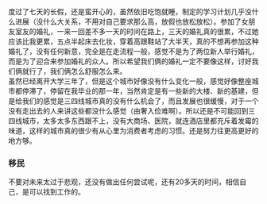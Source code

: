 度过了七天的长假，还是蛮开心的，虽然依旧吃饱就睡，制定的学习计划几乎没什么进展（没什么大关系，不用对自己要求那么高，放假也放松放松）。参加了女朋友室友的婚礼，一来一回差不多一天的时间在路上，三天的婚礼真的很累，不过她应该比我更累，五点半起床去化妆，穿着高跟鞋站了大半天，真的不想再参加这种婚礼了，没有任何新意，完全是在走流程一般，感觉不是为了两位新人举行婚礼，而是为了迎合来参加婚礼的众人。所以希望我们俩的婚礼一定不要像这样，讨好我们俩就行了，我们俩怎么舒服怎么来。  
虽然已经离开大学三年了，但是这个城市好像没有什么变化一般，感觉好像整座城市都停滞了，停留在我毕业的那一年，当然肯定是有一些新的大楼、新的基建，但是给我们的感觉是三四线城市真的没有什么机会了，而且发展也很缓慢，对于一个没有走出去的人来讲这些都没什么感觉（由奢入俭难啊）。所以还是不可能回到三四线城市，太多太多东西跟不上，没有大商场、医院，就连酒店里都充斥着发霉的味道，这样的城市真的很少有从心里为消费者考虑的习惯。还是努力往更高更好的地方够。

### 移民
不要对未来太过于悲观，还没有做出任何尝试呢，还有20多天的时间，相信自己，是可以找到工作的。